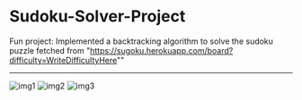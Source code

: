 # Sudoku-Solver-Project
Fun project: Implemented a backtracking algorithm to solve the sudoku puzzle fetched from "https://sugoku.herokuapp.com/board?difficulty=WriteDifficultyHere""

---

![img1](https://user-images.githubusercontent.com/73992468/98255859-e65e4480-1fa3-11eb-8be4-7b05cf8ae5f4.jpg)
![img2](https://user-images.githubusercontent.com/73992468/98255870-e8c09e80-1fa3-11eb-8385-76272416c51d.jpg)
![img3](https://user-images.githubusercontent.com/73992468/98255892-ee1de900-1fa3-11eb-8564-d683d5099886.jpg)
